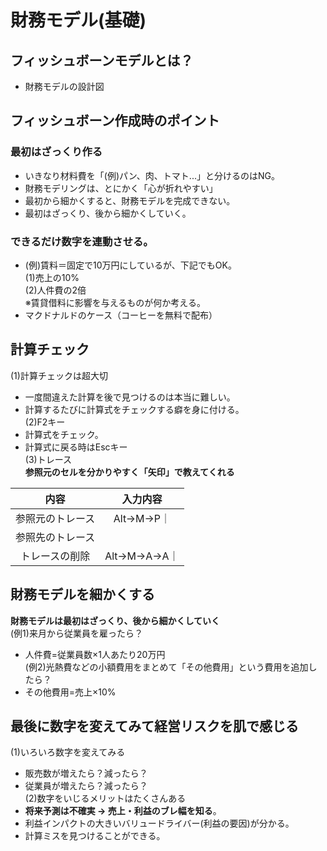 # 財務モデル(基礎)  
## フィッシュボーンモデルとは？  
* 財務モデルの設計図  
## フィッシュボーン作成時のポイント  
### 最初はざっくり作る  
* いきなり材料費を「(例)パン、肉、トマト...」と分けるのはNG。  
* 財務モデリングは、とにかく「心が折れやすい」  
* 最初から細かくすると、財務モデルを完成できない。  
* 最初はざっくり、後から細かくしていく。  
### できるだけ数字を連動させる。  
* (例)賃料＝固定で10万円にしているが、下記でもOK。  
(1)売上の10%    
(2)人件費の2倍  
※賃貸借料に影響を与えるものが何か考える。  
* マクドナルドのケース（コーヒーを無料で配布）  

## 計算チェック  
(1)計算チェックは超大切  
* 一度間違えた計算を後で見つけるのは本当に難しい。  
* 計算するたびに計算式をチェックする癖を身に付ける。  
(2)F2キー  
* 計算式をチェック。  
* 計算式に戻る時はEscキー  
(3)トレース  
**参照元のセルを分かりやすく「矢印」で教えてくれる**  

|内容|入力内容|
|:--:|:--:|
|参照元のトレース|Alt→M→P｜
|参照先のトレース||Alt→M→D｜
|トレースの削除|Alt→M→A→A｜

## 財務モデルを細かくする  
**財務モデルは最初はざっくり、後から細かくしていく**  
(例1)来月から従業員を雇ったら？  
* 人件費=従業員数×1人あたり20万円  
(例2)光熱費などの小額費用をまとめて「その他費用」という費用を追加したら？  
* その他費用=売上×10%  
##  最後に数字を変えてみて経営リスクを肌で感じる  
(1)いろいろ数字を変えてみる  
* 販売数が増えたら？減ったら？  
* 従業員が増えたら？減ったら？  
(2)数字をいじるメリットはたくさんある  
* **将来予測は不確実 → 売上・利益のブレ幅を知る**。  
* 利益インパクトの大きいバリュードライバー(利益の要因)が分かる。  
* 計算ミスを見つけることができる。  


